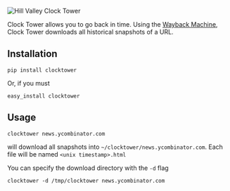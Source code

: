 ![Hill Valley Clock Tower](https://github.com/derferman/clocktower/raw/master/tower.jpg)

Clock Tower allows you to go back in time. Using the [Wayback Machine](http://www.archive.org/web/web.php), Clock Tower downloads all historical snapshots of a URL.

## Installation

    pip install clocktower

Or, if you must

    easy_install clocktower

## Usage

    clocktower news.ycombinator.com

will download all snapshots into `~/clocktower/news.ycombinator.com`. Each file will be named `<unix timestamp>.html`

You can specify the download directory with the `-d` flag 

    clocktower -d /tmp/clocktower news.ycombinator.com

